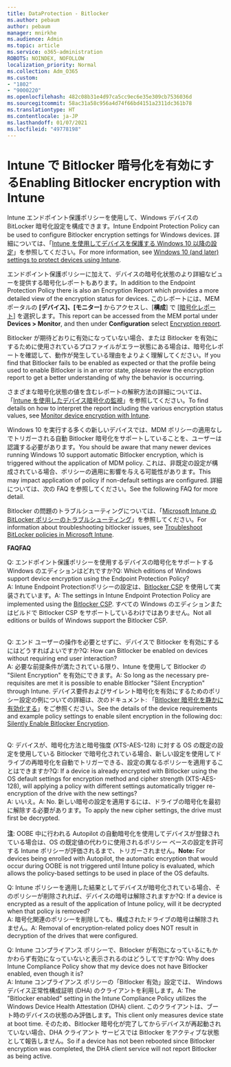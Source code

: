 ```yaml
---
title: DataProtection - Bitlocker
ms.author: pebaum
author: pebaum
manager: mnirkhe
ms.audience: Admin
ms.topic: article
ms.service: o365-administration
ROBOTS: NOINDEX, NOFOLLOW
localization_priority: Normal
ms.collection: Adm_O365
ms.custom:
- "1802"
- "9000220"
ms.openlocfilehash: 482c08b31e4d97ca5cc9ec6e35e309cb7536036d
ms.sourcegitcommit: 58ac31a58c956a4d74f66bd4151a2311dc361b78
ms.translationtype: HT
ms.contentlocale: ja-JP
ms.lasthandoff: 01/07/2021
ms.locfileid: "49778198"
---
```

# <a name="enabling-bitlocker-encryption-with-intune"></a><span data-ttu-id="f77f7-102">Intune で Bitlocker 暗号化を有効にする</span><span class="sxs-lookup"><span data-stu-id="f77f7-102">Enabling Bitlocker encryption with Intune</span></span>

<span data-ttu-id="f77f7-103">Intune エンドポイント保護ポリシーを使用して、Windows デバイスの BitLocker 暗号化設定を構成できます。</span><span class="sxs-lookup"><span data-stu-id="f77f7-103">Intune Endpoint Protection Policy can be used to configure Bitlocker encryption settings for Windows devices.</span></span> <span data-ttu-id="f77f7-104">詳細については、「[Intune を使用してデバイスを保護する Windows 10 以降の設定](https://docs.microsoft.com/intune/endpoint-protection-windows-10#windows-encryption)」を参照してください。</span><span class="sxs-lookup"><span data-stu-id="f77f7-104">For more information, see [Windows 10 (and later) settings to protect devices using Intune](https://docs.microsoft.com/intune/endpoint-protection-windows-10#windows-encryption).</span></span>

<span data-ttu-id="f77f7-105">エンドポイント保護ポリシーに加えて、デバイスの暗号化状態のより詳細なビューを提供する暗号化レポートもあります。</span><span class="sxs-lookup"><span data-stu-id="f77f7-105">In addition to the Endpoint Protection Policy there is also an Encryption Report which provides a more detailed view of the encryption status for devices.</span></span> <span data-ttu-id="f77f7-106">このレポートには、MEM ポータルの **[デバイス]、[モニター]** からアクセスし、[**構成**] で [[暗号化レポート](https://endpoint.microsoft.com/#blade/Microsoft_Intune_DeviceSettings/DevicesMonitorMenu/encryptionReport)] を選択します。</span><span class="sxs-lookup"><span data-stu-id="f77f7-106">This report can be accessed from the MEM portal under **Devices > Monitor**, and then under **Configuration** select [Encryption report](https://endpoint.microsoft.com/#blade/Microsoft_Intune_DeviceSettings/DevicesMonitorMenu/encryptionReport).</span></span>

<span data-ttu-id="f77f7-107">Bitlocker が期待どおりに有効になっていない場合、または Bitlocker を有効にするために使用されているプロファイルがエラー状態にある場合は、暗号化レポートを確認して、動作が発生している理由をよりよく理解してください。</span><span class="sxs-lookup"><span data-stu-id="f77f7-107">If you find that Bitlocker fails to be enabled as expected or that the profile being used to enable Bitlocker is in an error state, please review the encryption report to get a better understanding of why the behavior is occurring.</span></span>

<span data-ttu-id="f77f7-108">さまざまな暗号化状態の値を含むレポートの解釈方法の詳細については、「[Intune を使用したデバイス暗号化の監視](https://docs.microsoft.com/mem/intune/protect/encryption-monitor)」を参照してください。</span><span class="sxs-lookup"><span data-stu-id="f77f7-108">To find details on how to interpret the report including the various encryption status values, see [Monitor device encryption with Intune](https://docs.microsoft.com/mem/intune/protect/encryption-monitor).</span></span>

<span data-ttu-id="f77f7-109">Windows 10 を実行する多くの新しいデバイスでは、MDM ポリシーの適用なしでトリガーされる自動 Bitlocker 暗号化をサポートしていることを、ユーザーは認識する必要があります。</span><span class="sxs-lookup"><span data-stu-id="f77f7-109">You should be aware that many newer devices running Windows 10 support automatic Bitlocker encryption, which is triggered without the application of MDM policy.</span></span> <span data-ttu-id="f77f7-110">これは、非既定の設定が構成されている場合、ポリシーの適用に影響を与える可能性があります。</span><span class="sxs-lookup"><span data-stu-id="f77f7-110">This may impact application of policy if non-default settings are configured.</span></span> <span data-ttu-id="f77f7-111">詳細については、次の FAQ を参照してください。</span><span class="sxs-lookup"><span data-stu-id="f77f7-111">See the following FAQ for more detail.</span></span>

<span data-ttu-id="f77f7-112">Bitlocker の問題のトラブルシューティングについては、「[Microsoft Intune の BitLocker ポリシーのトラブルシューティング](https://docs.microsoft.com/intune/protect/troubleshoot-bitlocker-policies)」を参照してください。</span><span class="sxs-lookup"><span data-stu-id="f77f7-112">For information about troubleshooting bitlocker issues, see [Troubleshoot BitLocker policies in Microsoft Intune](https://docs.microsoft.com/intune/protect/troubleshoot-bitlocker-policies).</span></span>
 
 
<span data-ttu-id="f77f7-113">**FAQ**</span><span class="sxs-lookup"><span data-stu-id="f77f7-113">**FAQ**</span></span>

<span data-ttu-id="f77f7-114">Q: エンドポイント保護ポリシーを使用するデバイスの暗号化をサポートする Windows のエディションはどれですか?</span><span class="sxs-lookup"><span data-stu-id="f77f7-114">Q: Which editions of Windows support device encryption using the Endpoint Protection Policy?</span></span><br>
<span data-ttu-id="f77f7-115">A: Intune Endpoint Protectionポリシーの設定は、[Bitlocker CSP](https://docs.microsoft.com/windows/client-management/mdm/bitlocker-csp) を使用して実装されています。</span><span class="sxs-lookup"><span data-stu-id="f77f7-115">A: The settings in Intune Endpoint Protection Policy are implemented using the [Bitlocker CSP](https://docs.microsoft.com/windows/client-management/mdm/bitlocker-csp).</span></span> <span data-ttu-id="f77f7-116">すべての Windows のエディションまたはビルドで Bitlocker CSP をサポートしているわけではありません。</span><span class="sxs-lookup"><span data-stu-id="f77f7-116">Not all editions or builds of Windows support the Bitlocker CSP.</span></span> <br><br>

<span data-ttu-id="f77f7-117">Q: エンド ユーザーの操作を必要とせずに、デバイスで Bitlocker を有効にするにはどうすればよいですか?</span><span class="sxs-lookup"><span data-stu-id="f77f7-117">Q: How can Bitlocker be enabled on devices without requiring end user interaction?</span></span><br>
<span data-ttu-id="f77f7-118">A: 必要な前提条件が満たされている限り、Intune を使用して Bitlocker の "Silent Encryption" を有効にできます。</span><span class="sxs-lookup"><span data-stu-id="f77f7-118">A: So long as the necessary pre-requisites are met it is possible to enable Bitlocker "Silent Encryption" through Intune.</span></span> <span data-ttu-id="f77f7-119">デバイス要件およびサイレント暗号化を有効にするためのポリシー設定の例についての詳細は、次のドキュメント: 「[Bitlocker 暗号化を静かに有効化する](https://docs.microsoft.com/mem/intune/protect/encrypt-devices#silently-enable-bitlocker-on-devices)」をご参照ください。</span><span class="sxs-lookup"><span data-stu-id="f77f7-119">See the details of the device requirements and example policy settings to enable silent encryption in the following doc: [Silently Enable Bitlocker Encryption](https://docs.microsoft.com/mem/intune/protect/encrypt-devices#silently-enable-bitlocker-on-devices).</span></span> <br><br>

<span data-ttu-id="f77f7-120">Q: デバイスが、暗号化方法と暗号強度 (XTS-AES-128) に対する OS の既定の設定を使用している Bitlocker で暗号化されている場合、新しい設定を使用してドライブの再暗号化を自動でトリガーできる、設定の異なるポリシーを適用することはできますか?</span><span class="sxs-lookup"><span data-stu-id="f77f7-120">Q: If a device is already encrypted with Bitlocker using the OS default settings for encryption method and cipher strength (XTS-AES-128), will applying a policy with different settings automatically trigger re-encryption of the drive with the new settings?</span></span><br>
<span data-ttu-id="f77f7-121">A: いいえ。</span><span class="sxs-lookup"><span data-stu-id="f77f7-121">A: No.</span></span> <span data-ttu-id="f77f7-122">新しい暗号の設定を適用するには、ドライブの暗号化を最初に解除する必要があります。</span><span class="sxs-lookup"><span data-stu-id="f77f7-122">To apply the new cipher settings, the drive must first be decrypted.</span></span><br><br>
<span data-ttu-id="f77f7-123">**注**: OOBE 中に行われる Autopilot の自動暗号化を使用してデバイスが登録されている場合は、OS の既定値の代わりに使用されるポリシー ベースの設定を許可する Intune ポリシーが評価されるまで、トリガーされません。</span><span class="sxs-lookup"><span data-stu-id="f77f7-123">**Note:** For devices being enrolled with Autopilot, the automatic encryption that would occur during OOBE is not triggered until Intune policy is evaluated, which allows the policy-based settings to be used in place of the OS defaults.</span></span>
 
<span data-ttu-id="f77f7-124">Q: Intune ポリシーを適用した結果としてデバイスが暗号化されている場合、そのポリシーが削除されれば、デバイスの暗号は解除されますか?</span><span class="sxs-lookup"><span data-stu-id="f77f7-124">Q: If a device is encrypted as a result of the  application of Intune policy, will it be decrypted when that policy is removed?</span></span><br>
<span data-ttu-id="f77f7-125">A: 暗号化関連のポリシーを削除しても、構成されたドライブの暗号は解除されません。</span><span class="sxs-lookup"><span data-stu-id="f77f7-125">A: Removal of encryption-related policy does NOT result in decryption of the drives that were configured.</span></span>
 
<span data-ttu-id="f77f7-126">Q: Intune コンプライアンス ポリシーで、Bitlocker が有効になっているにもかかわらず有効になっていないと表示されるのはどうしてですか?</span><span class="sxs-lookup"><span data-stu-id="f77f7-126">Q: Why does Intune Compliance Policy show that my device does not have Bitlocker enabled, even though it is?</span></span><br>
<span data-ttu-id="f77f7-127">A: Intune コンプライアンス ポリシーの「Bitlocker 有効」設定では、 Windows デバイス正常性構成証明 (DHA) のクライアントを利用します。</span><span class="sxs-lookup"><span data-stu-id="f77f7-127">A: The "Bitlocker enabled" setting in the Intune Compliance Policy utilizes the Windows Device Health Attestation  (DHA) client.</span></span> <span data-ttu-id="f77f7-128">このクライアントは、ブート時のデバイスの状態のみ評価します。</span><span class="sxs-lookup"><span data-stu-id="f77f7-128">This client only measures device state at boot time.</span></span> <span data-ttu-id="f77f7-129">そのため、Bitlocker 暗号化が完了してからデバイスが再起動されていない場合、DHA クライアント サービスでは Bitlocker をアクティブな状態として報告しません。</span><span class="sxs-lookup"><span data-stu-id="f77f7-129">So if a device has not been rebooted since Bitlocker encryption was completed, the DHA client service will not report Bitlocker as being active.</span></span>
 
 
